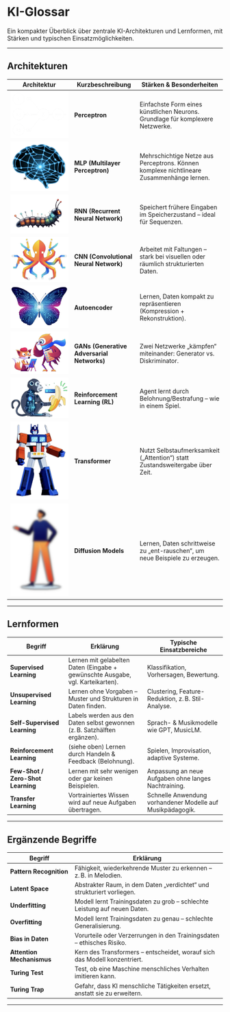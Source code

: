 # KI-Glossar

Ein kompakter Überblick über zentrale KI-Architekturen und Lernformen, mit Stärken und typischen Einsatzmöglichkeiten.

---

## Architekturen

| Architektur             | Kurzbeschreibung                                                                 | Stärken & Besonderheiten                                         |
|-------------------------|----------------------------------------------------------------------------------|------------------------------------------------------------------|
| ![Neural Net](img/perceptron.png) | **Perceptron**          | Einfachste Form eines künstlichen Neurons. Grundlage für komplexere Netzwerke.  | Linear trennbare Probleme lösen; Einstieg in neuronale Netze.   |
| ![Neural Net](img/neural_net.png) | **MLP (Multilayer Perceptron)** | Mehrschichtige Netze aus Perceptrons. Können komplexe nichtlineare Zusammenhänge lernen. | Vielseitig, robust, für strukturierte Daten geeignet.           |
| ![RNN](img/rnn.png) | **RNN (Recurrent Neural Network)** | Speichert frühere Eingaben im Speicherzustand – ideal für Sequenzen.         | Zeitliche Abhängigkeiten, z. B. in Musik oder Sprache.           |
| ![CNN](img/cnn.png) | **CNN (Convolutional Neural Network)** | Arbeitet mit Faltungen – stark bei visuellen oder räumlich strukturierten Daten. | Mustererkennung in Bildern, Noten, Spektrogrammen.              |
| ![Autoencoder](img/autoencoder.png) | **Autoencoder**         | Lernen, Daten kompakt zu repräsentieren (Kompression + Rekonstruktion).        | Feature-Extraktion, Anomalie-Erkennung, Vorverarbeitung.        |
| ![GAN](img/gan.png) | **GANs (Generative Adversarial Networks)** | Zwei Netzwerke „kämpfen“ miteinander: Generator vs. Diskriminator.          | Realistische Datengenerierung (z. B. Musik, Bilder).             |
| ![Reinforcement Learning](img/reinforcement_learning.png) | **Reinforcement Learning (RL)** | Agent lernt durch Belohnung/Bestrafung – wie in einem Spiel.                 | Selbstständiges Lernen, Strategieentwicklung, Self-Play.        |
| ![Transformer](img/transformer.png) | **Transformer**         | Nutzt Selbstaufmerksamkeit („Attention“) statt Zustandsweitergabe über Zeit. | Erkennt globale Abhängigkeiten **ohne sequenzielle Verkettung**; starke Leistung bei langen Eingaben; parallele Verarbeitung. |
| ![Diffusion](img/diffusion.png) | **Diffusion Models**    | Lernen, Daten schrittweise zu „ent-rauschen“, um neue Beispiele zu erzeugen.   | Sehr realistische Bild- und Audio-Generierung (z. B. Musik).    |

---

## Lernformen

| Begriff                        | Erklärung                                                                 | Typische Einsatzbereiche                                         |
|-------------------------------|---------------------------------------------------------------------------|------------------------------------------------------------------|
| **Supervised Learning**       | Lernen mit gelabelten Daten (Eingabe + gewünschte Ausgabe, vgl. Karteikarten).              | Klassifikation, Vorhersagen, Bewertung.                         |
| **Unsupervised Learning**     | Lernen ohne Vorgaben – Muster und Strukturen in Daten finden.            | Clustering, Feature-Reduktion, z. B. Stil-Analyse.              |
| **Self-Supervised Learning**  | Labels werden aus den Daten selbst gewonnen (z. B. Satzhälften ergänzen).| Sprach- & Musikmodelle wie GPT, MusicLM.                        |
| **Reinforcement Learning**    | (siehe oben) Lernen durch Handeln & Feedback (Belohnung).                 | Spielen, Improvisation, adaptive Systeme.                       |
| **Few-Shot / Zero-Shot Learning** | Lernen mit sehr wenigen oder gar keinen Beispielen.                     | Anpassung an neue Aufgaben ohne langes Nachtraining.            |
| **Transfer Learning**         | Vortrainiertes Wissen wird auf neue Aufgaben übertragen.                 | Schnelle Anwendung vorhandener Modelle auf Musikpädagogik.      |

---

## Ergänzende Begriffe

| Begriff                | Erklärung                                                                 |
|------------------------|---------------------------------------------------------------------------|
| **Pattern Recognition**| Fähigkeit, wiederkehrende Muster zu erkennen – z. B. in Melodien.         |
| **Latent Space**       | Abstrakter Raum, in dem Daten „verdichtet“ und strukturiert vorliegen.   |
| **Underfitting**         | Modell lernt Trainingsdaten zu grob – schlechte Leistung auf neuen Daten. |
| **Overfitting**        | Modell lernt Trainingsdaten zu genau – schlechte Generalisierung.         |
| **Bias in Daten**      | Vorurteile oder Verzerrungen in den Trainingsdaten – ethisches Risiko.   |
| **Attention Mechanismus**| Kern des Transformers – entscheidet, worauf sich das Modell konzentriert.|
| **Turing Test**         | Test, ob eine Maschine menschliches Verhalten imitieren kann.            |
| **Turing Trap**        | Gefahr, dass KI menschliche Tätigkeiten ersetzt, anstatt sie zu erweitern. |

---
